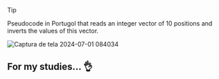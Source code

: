 >[!TIP]
>Pseudocode in Portugol that reads an integer vector of 10 positions and inverts the values ​​of this vector.
>
>![Captura de tela 2024-07-01 084034](https://github.com/Zehlito/Vetor-invertido-Portugol-/assets/92304737/a3849957-ba2f-40f3-ae55-3edd54f9b149)
>
>## For my studies... :ok_hand:
